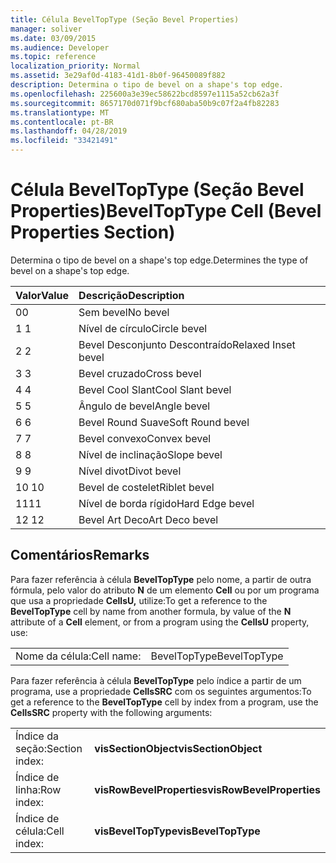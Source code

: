 ```yaml
---
title: Célula BevelTopType (Seção Bevel Properties)
manager: soliver
ms.date: 03/09/2015
ms.audience: Developer
ms.topic: reference
localization_priority: Normal
ms.assetid: 3e29af0d-4183-41d1-8b0f-96450089f882
description: Determina o tipo de bevel on a shape's top edge.
ms.openlocfilehash: 225600a3e39ec58622bcd8597e1115a52cb62a3f
ms.sourcegitcommit: 8657170d071f9bcf680aba50b9c07f2a4fb82283
ms.translationtype: MT
ms.contentlocale: pt-BR
ms.lasthandoff: 04/28/2019
ms.locfileid: "33421491"
---
```

# <a name="beveltoptype-cell-bevel-properties-section"></a><span data-ttu-id="4ff67-103">Célula BevelTopType (Seção Bevel Properties)</span><span class="sxs-lookup"><span data-stu-id="4ff67-103">BevelTopType Cell (Bevel Properties Section)</span></span>

<span data-ttu-id="4ff67-104">Determina o tipo de bevel on a shape's top edge.</span><span class="sxs-lookup"><span data-stu-id="4ff67-104">Determines the type of bevel on a shape's top edge.</span></span> 
  
|<span data-ttu-id="4ff67-105">**Valor**</span><span class="sxs-lookup"><span data-stu-id="4ff67-105">**Value**</span></span>|<span data-ttu-id="4ff67-106">**Descrição**</span><span class="sxs-lookup"><span data-stu-id="4ff67-106">**Description**</span></span>|
|:-----|:-----|
|<span data-ttu-id="4ff67-107">0</span><span class="sxs-lookup"><span data-stu-id="4ff67-107">0</span></span>  <br/> |<span data-ttu-id="4ff67-108">Sem bevel</span><span class="sxs-lookup"><span data-stu-id="4ff67-108">No bevel</span></span>  <br/> |
|<span data-ttu-id="4ff67-109">1 </span><span class="sxs-lookup"><span data-stu-id="4ff67-109">1</span></span>  <br/> |<span data-ttu-id="4ff67-110">Nível de círculo</span><span class="sxs-lookup"><span data-stu-id="4ff67-110">Circle bevel</span></span>  <br/> |
|<span data-ttu-id="4ff67-111">2 </span><span class="sxs-lookup"><span data-stu-id="4ff67-111">2</span></span>  <br/> |<span data-ttu-id="4ff67-112">Bevel Desconjunto Descontraído</span><span class="sxs-lookup"><span data-stu-id="4ff67-112">Relaxed Inset bevel</span></span>  <br/> |
|<span data-ttu-id="4ff67-113">3 </span><span class="sxs-lookup"><span data-stu-id="4ff67-113">3</span></span>  <br/> |<span data-ttu-id="4ff67-114">Bevel cruzado</span><span class="sxs-lookup"><span data-stu-id="4ff67-114">Cross bevel</span></span>  <br/> |
|<span data-ttu-id="4ff67-115">4 </span><span class="sxs-lookup"><span data-stu-id="4ff67-115">4</span></span>  <br/> |<span data-ttu-id="4ff67-116">Bevel Cool Slant</span><span class="sxs-lookup"><span data-stu-id="4ff67-116">Cool Slant bevel</span></span>  <br/> |
|<span data-ttu-id="4ff67-117">5 </span><span class="sxs-lookup"><span data-stu-id="4ff67-117">5</span></span>  <br/> |<span data-ttu-id="4ff67-118">Ângulo de bevel</span><span class="sxs-lookup"><span data-stu-id="4ff67-118">Angle bevel</span></span>  <br/> |
|<span data-ttu-id="4ff67-119">6 </span><span class="sxs-lookup"><span data-stu-id="4ff67-119">6</span></span>  <br/> |<span data-ttu-id="4ff67-120">Bevel Round Suave</span><span class="sxs-lookup"><span data-stu-id="4ff67-120">Soft Round bevel</span></span>  <br/> |
|<span data-ttu-id="4ff67-121">7 </span><span class="sxs-lookup"><span data-stu-id="4ff67-121">7</span></span>  <br/> |<span data-ttu-id="4ff67-122">Bevel convexo</span><span class="sxs-lookup"><span data-stu-id="4ff67-122">Convex bevel</span></span>  <br/> |
|<span data-ttu-id="4ff67-123">8 </span><span class="sxs-lookup"><span data-stu-id="4ff67-123">8</span></span>  <br/> |<span data-ttu-id="4ff67-124">Nível de inclinação</span><span class="sxs-lookup"><span data-stu-id="4ff67-124">Slope bevel</span></span>  <br/> |
|<span data-ttu-id="4ff67-125">9 </span><span class="sxs-lookup"><span data-stu-id="4ff67-125">9</span></span>  <br/> |<span data-ttu-id="4ff67-126">Nível divot</span><span class="sxs-lookup"><span data-stu-id="4ff67-126">Divot bevel</span></span>  <br/> |
|<span data-ttu-id="4ff67-127">10 </span><span class="sxs-lookup"><span data-stu-id="4ff67-127">10</span></span>  <br/> |<span data-ttu-id="4ff67-128">Bevel de costelet</span><span class="sxs-lookup"><span data-stu-id="4ff67-128">Riblet bevel</span></span>  <br/> |
|<span data-ttu-id="4ff67-129">11</span><span class="sxs-lookup"><span data-stu-id="4ff67-129">11</span></span>  <br/> |<span data-ttu-id="4ff67-130">Nível de borda rígido</span><span class="sxs-lookup"><span data-stu-id="4ff67-130">Hard Edge bevel</span></span>  <br/> |
|<span data-ttu-id="4ff67-131">12 </span><span class="sxs-lookup"><span data-stu-id="4ff67-131">12</span></span>  <br/> |<span data-ttu-id="4ff67-132">Bevel Art Deco</span><span class="sxs-lookup"><span data-stu-id="4ff67-132">Art Deco bevel</span></span>  <br/> |
   
## <a name="remarks"></a><span data-ttu-id="4ff67-133">Comentários</span><span class="sxs-lookup"><span data-stu-id="4ff67-133">Remarks</span></span>

<span data-ttu-id="4ff67-134">Para fazer referência à célula **BevelTopType** pelo nome, a partir de outra fórmula, pelo valor do atributo **N** de um elemento **Cell** ou por um programa que usa a propriedade **CellsU,** utilize:</span><span class="sxs-lookup"><span data-stu-id="4ff67-134">To get a reference to the **BevelTopType** cell by name from another formula, by value of the **N** attribute of a **Cell** element, or from a program using the **CellsU** property, use:</span></span> 
  
|||
|:-----|:-----|
|<span data-ttu-id="4ff67-135">Nome da célula:</span><span class="sxs-lookup"><span data-stu-id="4ff67-135">Cell name:</span></span>  <br/> |<span data-ttu-id="4ff67-136">BevelTopType</span><span class="sxs-lookup"><span data-stu-id="4ff67-136">BevelTopType</span></span>  <br/> |
   
<span data-ttu-id="4ff67-137">Para fazer referência à célula **BevelTopType** pelo índice a partir de um programa, use a propriedade **CellsSRC** com os seguintes argumentos:</span><span class="sxs-lookup"><span data-stu-id="4ff67-137">To get a reference to the **BevelTopType** cell by index from a program, use the **CellsSRC** property with the following arguments:</span></span> 
  
|||
|:-----|:-----|
|<span data-ttu-id="4ff67-138">Índice da seção:</span><span class="sxs-lookup"><span data-stu-id="4ff67-138">Section index:</span></span>  <br/> |<span data-ttu-id="4ff67-139">**visSectionObject**</span><span class="sxs-lookup"><span data-stu-id="4ff67-139">**visSectionObject**</span></span> <br/> |
|<span data-ttu-id="4ff67-140">Índice de linha:</span><span class="sxs-lookup"><span data-stu-id="4ff67-140">Row index:</span></span>  <br/> |<span data-ttu-id="4ff67-141">**visRowBevelProperties**</span><span class="sxs-lookup"><span data-stu-id="4ff67-141">**visRowBevelProperties**</span></span> <br/> |
|<span data-ttu-id="4ff67-142">Índice de célula:</span><span class="sxs-lookup"><span data-stu-id="4ff67-142">Cell index:</span></span>  <br/> |<span data-ttu-id="4ff67-143">**visBevelTopType**</span><span class="sxs-lookup"><span data-stu-id="4ff67-143">**visBevelTopType**</span></span> <br/> |
   

